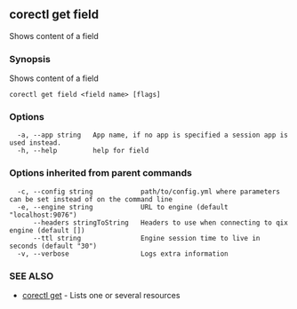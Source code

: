 ## corectl get field

Shows content of a field

### Synopsis

Shows content of a field

```
corectl get field <field name> [flags]
```

### Options

```
  -a, --app string   App name, if no app is specified a session app is used instead.
  -h, --help         help for field
```

### Options inherited from parent commands

```
  -c, --config string            path/to/config.yml where parameters can be set instead of on the command line
  -e, --engine string            URL to engine (default "localhost:9076")
      --headers stringToString   Headers to use when connecting to qix engine (default [])
      --ttl string               Engine session time to live in seconds (default "30")
  -v, --verbose                  Logs extra information
```

### SEE ALSO

* [corectl get](corectl_get.md)	 - Lists one or several resources

